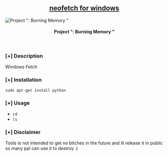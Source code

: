 <h2 align="center"><u>neofetch for windows</u></h2>

![Project ": Burning Memory "](https://upload.wikimedia.org/wikipedia/commons/thumb/f/f8/Python_logo_and_wordmark.svg/2560px-Python_logo_and_wordmark.svg.png)
<h4 align="center"> Project ": Burning Memory " </h4>

<p align="center">
<br>
</p>

### [+] Description
Windows Fetch
### [+] Installation
`sudo apt-get install python`

### [+] Usage
 - `cd`
 - `ls`
### [+] Disclaimer 
Tools is not intended to get no bitches in the future and ill release it in public so many ppl can use it to destroy :)

